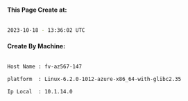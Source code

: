 
   
#### This Page Create at:

```bash

2023-10-18 - 13:36:02 UTC

```

#### Create By Machine:

```bash

Host Name : fv-az567-147

platform  : Linux-6.2.0-1012-azure-x86_64-with-glibc2.35

Ip Local  : 10.1.14.0

```


